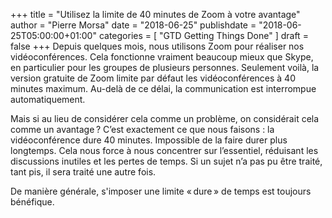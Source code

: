 +++
title      = "Utilisez la limite de 40 minutes de Zoom à votre avantage"
author     = "Pierre Morsa"
date       = "2018-06-25"
publishdate = "2018-06-25T05:00:00+01:00" 
categories = [ "GTD Getting Things Done" ]
draft      = false
+++
Depuis quelques mois, nous utilisons Zoom pour réaliser nos vidéoconférences. Cela fonctionne vraiment beaucoup mieux que Skype, en particulier pour les groupes de plusieurs personnes. Seulement voilà, la version gratuite de Zoom limite par défaut les vidéoconférences à 40 minutes maximum. Au-delà de ce délai, la communication est interrompue automatiquement.

Mais si au lieu de considérer cela comme un problème, on considérait cela comme un avantage ? C’est exactement ce que nous faisons : la vidéoconférence dure 40 minutes. Impossible de la faire durer plus longtemps. Cela nous force à nous concentrer sur l’essentiel, réduisant les discussions inutiles et les pertes de temps. Si un sujet n’a pas pu être traité, tant pis, il sera traité une autre fois.

De manière générale, s'imposer une limite « dure » de temps est toujours bénéfique.